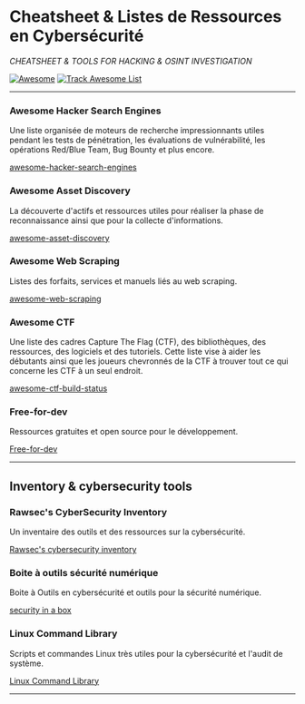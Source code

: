 # Cheatsheet & Listes de Ressources en Cybersécurité 
*CHEATSHEET & TOOLS FOR HACKING & OSINT INVESTIGATION*

[![Awesome](https://cdn.rawgit.com/sindresorhus/awesome/d7305f38d29fed78fa85652e3a63e154dd8e8829/media/badge.svg)](https://github.com/sindresorhus/awesome)
[![Track Awesome List](https://www.trackawesomelist.com/badge.svg)](https://www.trackawesomelist.com/ripienaar/free-for-dev)

---

### Awesome Hacker Search Engines 
Une liste organisée de moteurs de recherche impressionnants utiles pendant les tests de pénétration, les évaluations de vulnérabilité, les opérations Red/Blue Team, Bug Bounty et plus encore. 

[awesome-hacker-search-engines](https://awesome-hacker-search-engines.com/#urls)

### Awesome Asset Discovery  
La découverte d'actifs et ressources utiles pour réaliser la phase de reconnaissance ainsi que pour la collecte d'informations. 

[awesome-asset-discovery](https://github.com/redhuntlabs/Awesome-Asset-Discovery?tab=readme-ov-file)

### Awesome Web Scraping 
Listes des forfaits, services et manuels liés au web scraping.

[awesome-web-scraping](https://github.com/lorien/awesome-web-scraping/tree/master)


### Awesome CTF 
Une liste des cadres Capture The Flag (CTF), des bibliothèques, des ressources, des logiciels et des tutoriels. Cette liste vise à aider les débutants ainsi que les joueurs chevronnés de la CTF à trouver tout ce qui concerne les CTF à un seul endroit.

[awesome-ctf-build-status](https://github.com/apsdehal/aWEsoMe-cTf)

### Free-for-dev
Ressources gratuites et open source pour le développement. 

[Free-for-dev](https://github.com/ripienaar/free-for-dev)

---

## Inventory & cybersecurity tools 

### Rawsec's CyberSecurity Inventory
Un inventaire des outils et des ressources sur la cybersécurité.

[Rawsec's cybersecurity inventory](https://inventory.raw.pm/index.html)


### Boite à outils sécurité numérique
Boite à Outils en cybersécurité et outils pour la sécurité numérique. 

[security in a box](https://securityinabox.org/fr/)



### Linux Command Library 
Scripts et commandes Linux très utiles pour la cybersécurité et l'audit de système.  

[Linux Command Library](https://linuxcommandlibrary.com/)


---



